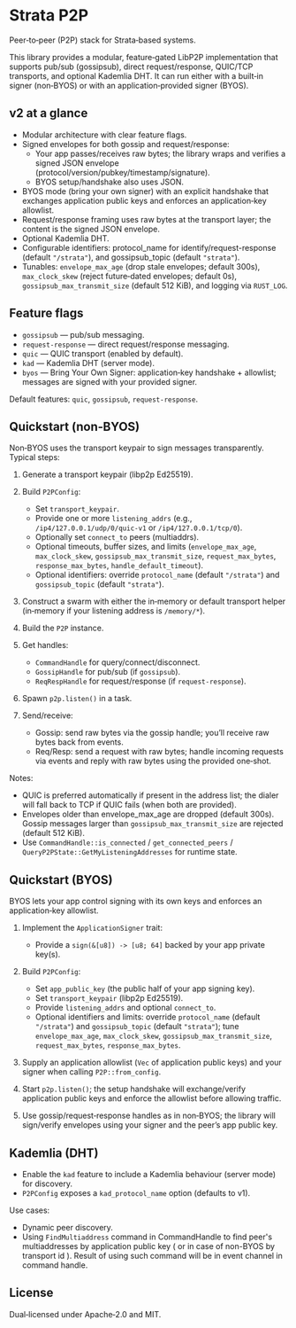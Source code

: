 # Strata P2P

Peer‑to‑peer (P2P) stack for Strata‑based systems.

This library provides a modular,
feature‑gated LibP2P implementation that supports pub/sub (gossipsub),
direct request/response,
QUIC/TCP transports,
and optional Kademlia DHT.
It can run either with a built‑in signer (non‑BYOS)
or with an application‑provided signer (BYOS).

## v2 at a glance

- Modular architecture with clear feature flags.
- Signed envelopes for both gossip and request/response:
  - Your app passes/receives raw bytes; the library wraps and verifies a signed JSON envelope (protocol/version/pubkey/timestamp/signature).
  - BYOS setup/handshake also uses JSON.
- BYOS mode (bring your own signer) with an explicit handshake that exchanges application public keys and enforces an application‑key allowlist.
- Request/response framing uses raw bytes at the transport layer; the content is the signed JSON envelope.
- Optional Kademlia DHT.
- Configurable identifiers: protocol_name for identify/request-response (default `"/strata"`), and gossipsub_topic (default `"strata"`).
- Tunables: `envelope_max_age` (drop stale envelopes; default 300s), `max_clock_skew` (reject future‑dated envelopes; default 0s), `gossipsub_max_transmit_size` (default 512 KiB), and logging via `RUST_LOG`.

## Feature flags

- `gossipsub` — pub/sub messaging.
- `request-response` — direct request/response messaging.
- `quic` — QUIC transport (enabled by default).
- `kad` — Kademlia DHT (server mode).
- `byos` — Bring Your Own Signer: application‑key handshake + allowlist; messages are signed with your provided signer.

Default features: `quic`, `gossipsub`, `request-response`.

## Quickstart (non‑BYOS)

Non‑BYOS uses the transport keypair to sign messages transparently. Typical steps:
1. Generate a transport keypair (libp2p Ed25519).
1. Build `P2PConfig`:

   - Set `transport_keypair`.
   - Provide one or more `listening_addrs` (e.g., `/ip4/127.0.0.1/udp/0/quic-v1` or `/ip4/127.0.0.1/tcp/0`).
   - Optionally set `connect_to` peers (multiaddrs).
   - Optional timeouts, buffer sizes, and limits (`envelope_max_age`, `max_clock_skew`, `gossipsub_max_transmit_size`, `request_max_bytes`, `response_max_bytes`, `handle_default_timeout`).
   - Optional identifiers: override `protocol_name` (default `"/strata"`) and `gossipsub_topic` (default `"strata"`).

1. Construct a swarm with either the in‑memory or default transport helper (in‑memory if your listening address is `/memory/*`).
1. Build the `P2P` instance.
1. Get handles:

   - `CommandHandle` for query/connect/disconnect.
   - `GossipHandle` for pub/sub (if `gossipsub`).
   - `ReqRespHandle` for request/response (if `request-response`).

1. Spawn `p2p.listen()` in a task.
1. Send/receive:

   - Gossip: send raw bytes via the gossip handle; you’ll receive raw bytes back from events.
   - Req/Resp: send a request with raw bytes; handle incoming requests via events and reply with raw bytes using the provided one‑shot.

Notes:

- QUIC is preferred automatically if present in the address list; the dialer will fall back to TCP if QUIC fails (when both are provided).
- Envelopes older than envelope_max_age are dropped (default 300s). Gossip messages larger than `gossipsub_max_transmit_size` are rejected (default 512 KiB).
- Use `CommandHandle::is_connected` / `get_connected_peers` / `QueryP2PState::GetMyListeningAddresses` for runtime state.

## Quickstart (BYOS)

BYOS lets your app control signing with its own keys and enforces an application‑key allowlist.

1. Implement the `ApplicationSigner` trait:

   - Provide a `sign(&[u8]) -> [u8; 64]` backed by your app private key(s).

1. Build `P2PConfig`:

   - Set `app_public_key` (the public half of your app signing key).
   - Set `transport_keypair` (libp2p Ed25519).
   - Provide `listening_addrs` and optional `connect_to`.
   - Optional identifiers and limits: override `protocol_name` (default `"/strata"`) and `gossipsub_topic` (default `"strata"`); tune `envelope_max_age`, `max_clock_skew`, `gossipsub_max_transmit_size`, `request_max_bytes`, `response_max_bytes`.

1. Supply an application allowlist (`Vec` of application public keys) and your signer when calling `P2P::from_config`.
1. Start `p2p.listen()`; the setup handshake will exchange/verify application public keys and enforce the allowlist before allowing traffic.
1. Use gossip/request‑response handles as in non‑BYOS; the library will sign/verify envelopes using your signer and the peer’s app public key.

## Kademlia (DHT)

- Enable the `kad` feature to include a Kademlia behaviour (server mode) for discovery.
- `P2PConfig` exposes a `kad_protocol_name` option (defaults to v1).

Use cases:

- Dynamic peer discovery.
- Using `FindMultiaddress` command in CommandHandle to find peer's multiaddresses by application public key ( or in case of non-BYOS by transport id ). Result of using such command will be in event channel in command handle.

## License

Dual‑licensed under Apache‑2.0 and MIT.
